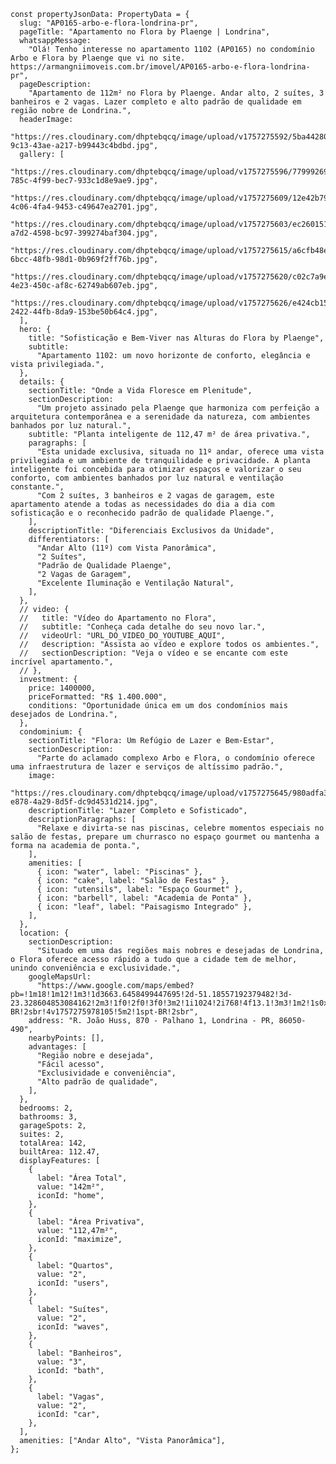     const propertyJsonData: PropertyData = {
      slug: "AP0165-arbo-e-flora-londrina-pr",
      pageTitle: "Apartamento no Flora by Plaenge | Londrina",
      whatsappMessage:
        "Olá! Tenho interesse no apartamento 1102 (AP0165) no condomínio Arbo e Flora by Plaenge que vi no site. https://armangniimoveis.com.br/imovel/AP0165-arbo-e-flora-londrina-pr",
      pageDescription:
        "Apartamento de 112m² no Flora by Plaenge. Andar alto, 2 suítes, 3 banheiros e 2 vagas. Lazer completo e alto padrão de qualidade em região nobre de Londrina.",
      headerImage:
        "https://res.cloudinary.com/dhptebqcq/image/upload/v1757275592/5ba44280-9c13-43ae-a217-b99443c4bdbd.jpg",
      gallery: [
        "https://res.cloudinary.com/dhptebqcq/image/upload/v1757275596/77999269-785c-4f99-bec7-933c1d8e9ae9.jpg",
        "https://res.cloudinary.com/dhptebqcq/image/upload/v1757275609/12e42b79-4c06-4fa4-9453-c49647ea2701.jpg",
        "https://res.cloudinary.com/dhptebqcq/image/upload/v1757275603/ec260151-a7d2-4598-bc97-399274baf304.jpg",
        "https://res.cloudinary.com/dhptebqcq/image/upload/v1757275615/a6cfb48e-6bcc-48fb-98d1-0b969f2ff76b.jpg",
        "https://res.cloudinary.com/dhptebqcq/image/upload/v1757275620/c02c7a9e-4e23-450c-af8c-62749ab607eb.jpg",
        "https://res.cloudinary.com/dhptebqcq/image/upload/v1757275626/e424cb15-2422-44fb-8da9-153be50b64c4.jpg",
      ],
      hero: {
        title: "Sofisticação e Bem-Viver nas Alturas do Flora by Plaenge",
        subtitle:
          "Apartamento 1102: um novo horizonte de conforto, elegância e vista privilegiada.",
      },
      details: {
        sectionTitle: "Onde a Vida Floresce em Plenitude",
        sectionDescription:
          "Um projeto assinado pela Plaenge que harmoniza com perfeição a arquitetura contemporânea e a serenidade da natureza, com ambientes banhados por luz natural.",
        subtitle: "Planta inteligente de 112,47 m² de área privativa.",
        paragraphs: [
          "Esta unidade exclusiva, situada no 11º andar, oferece uma vista privilegiada e um ambiente de tranquilidade e privacidade. A planta inteligente foi concebida para otimizar espaços e valorizar o seu conforto, com ambientes banhados por luz natural e ventilação constante.",
          "Com 2 suítes, 3 banheiros e 2 vagas de garagem, este apartamento atende a todas as necessidades do dia a dia com sofisticação e o reconhecido padrão de qualidade Plaenge.",
        ],
        descriptionTitle: "Diferenciais Exclusivos da Unidade",
        differentiators: [
          "Andar Alto (11º) com Vista Panorâmica",
          "2 Suítes",
          "Padrão de Qualidade Plaenge",
          "2 Vagas de Garagem",
          "Excelente Iluminação e Ventilação Natural",
        ],
      },
      // video: {
      //   title: "Vídeo do Apartamento no Flora",
      //   subtitle: "Conheça cada detalhe do seu novo lar.",
      //   videoUrl: "URL_DO_VIDEO_DO_YOUTUBE_AQUI",
      //   description: "Assista ao vídeo e explore todos os ambientes.",
      //   sectionDescription: "Veja o vídeo e se encante com este incrível apartamento.",
      // },
      investment: {
        price: 1400000,
        priceFormatted: "R$ 1.400.000",
        conditions: "Oportunidade única em um dos condomínios mais desejados de Londrina.",
      },
      condominium: {
        sectionTitle: "Flora: Um Refúgio de Lazer e Bem-Estar",
        sectionDescription:
          "Parte do aclamado complexo Arbo e Flora, o condomínio oferece uma infraestrutura de lazer e serviços de altíssimo padrão.",
        image:
          "https://res.cloudinary.com/dhptebqcq/image/upload/v1757275645/980adfa3-e878-4a29-8d5f-dc9d4531d214.jpg",
        descriptionTitle: "Lazer Completo e Sofisticado",
        descriptionParagraphs: [
          "Relaxe e divirta-se nas piscinas, celebre momentos especiais no salão de festas, prepare um churrasco no espaço gourmet ou mantenha a forma na academia de ponta.",
        ],
        amenities: [
          { icon: "water", label: "Piscinas" },
          { icon: "cake", label: "Salão de Festas" },
          { icon: "utensils", label: "Espaço Gourmet" },
          { icon: "barbell", label: "Academia de Ponta" },
          { icon: "leaf", label: "Paisagismo Integrado" },
        ],
      },
      location: {
        sectionDescription:
          "Situado em uma das regiões mais nobres e desejadas de Londrina, o Flora oferece acesso rápido a tudo que a cidade tem de melhor, unindo conveniência e exclusividade.",
        googleMapsUrl:
          "https://www.google.com/maps/embed?pb=!1m18!1m12!1m3!1d3663.6458499447695!2d-51.18557192379482!3d-23.328604853084162!2m3!1f0!2f0!3f0!3m2!1i1024!2i768!4f13.1!3m3!1m2!1s0x94eb5d13de9f1699%3A0xc514272e0e73be20!2sArbo%20e%20Flora%20%7C%20Plaenge!5e0!3m2!1spt-BR!2sbr!4v1757275978105!5m2!1spt-BR!2sbr",
        address: "R. João Huss, 870 - Palhano 1, Londrina - PR, 86050-490",
        nearbyPoints: [],
        advantages: [
          "Região nobre e desejada",
          "Fácil acesso",
          "Exclusividade e conveniência",
          "Alto padrão de qualidade",
        ],
      },
      bedrooms: 2,
      bathrooms: 3,
      garageSpots: 2,
      suites: 2,
      totalArea: 142,
      builtArea: 112.47,
      displayFeatures: [
        {
          label: "Área Total",
          value: "142m²",
          iconId: "home",
        },
        {
          label: "Área Privativa",
          value: "112,47m²",
          iconId: "maximize",
        },
        {
          label: "Quartos",
          value: "2",
          iconId: "users",
        },
        {
          label: "Suítes",
          value: "2",
          iconId: "waves",
        },
        {
          label: "Banheiros",
          value: "3",
          iconId: "bath",
        },
        {
          label: "Vagas",
          value: "2",
          iconId: "car",
        },
      ],
      amenities: ["Andar Alto", "Vista Panorâmica"],
    };
